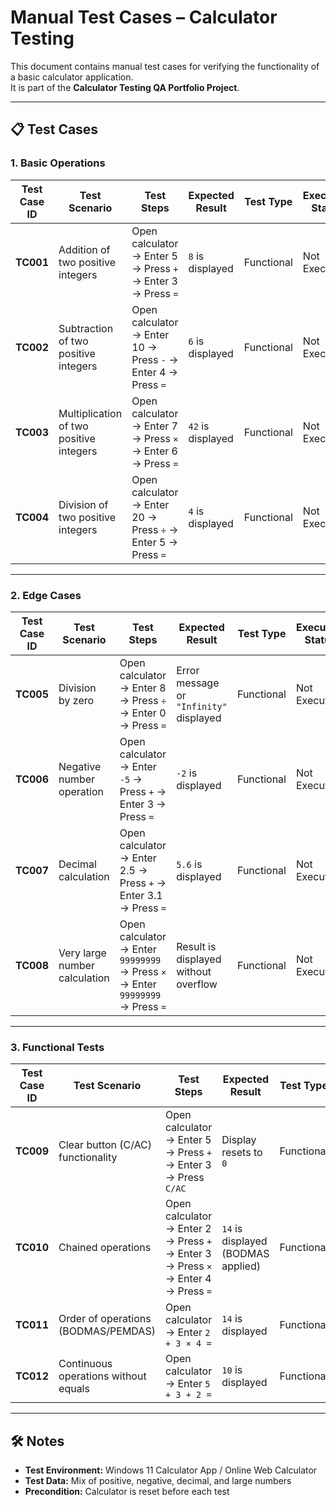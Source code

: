 # Manual Test Cases – Calculator Testing

This document contains manual test cases for verifying the functionality of a basic calculator application.  
It is part of the **Calculator Testing QA Portfolio Project**.

---

## 📋 Test Cases

### **1. Basic Operations**
| Test Case ID | Test Scenario | Test Steps | Expected Result | Test Type | Execution Status | Remarks |
|--------------|--------------|------------|-----------------|-----------|------------------|---------|
| **TC001** | Addition of two positive integers | Open calculator → Enter 5 → Press `+` → Enter 3 → Press `=` | `8` is displayed | Functional | Not Executed | |
| **TC002** | Subtraction of two positive integers | Open calculator → Enter 10 → Press `-` → Enter 4 → Press `=` | `6` is displayed | Functional | Not Executed | |
| **TC003** | Multiplication of two positive integers | Open calculator → Enter 7 → Press `×` → Enter 6 → Press `=` | `42` is displayed | Functional | Not Executed | |
| **TC004** | Division of two positive integers | Open calculator → Enter 20 → Press `÷` → Enter 5 → Press `=` | `4` is displayed | Functional | Not Executed | |

---

### **2. Edge Cases**
| Test Case ID | Test Scenario | Test Steps | Expected Result | Test Type | Execution Status | Remarks |
|--------------|--------------|------------|-----------------|-----------|------------------|---------|
| **TC005** | Division by zero | Open calculator → Enter 8 → Press `÷` → Enter 0 → Press `=` | Error message or `"Infinity"` displayed | Functional | Not Executed | |
| **TC006** | Negative number operation | Open calculator → Enter `-5` → Press `+` → Enter 3 → Press `=` | `-2` is displayed | Functional | Not Executed | |
| **TC007** | Decimal calculation | Open calculator → Enter 2.5 → Press `+` → Enter 3.1 → Press `=` | `5.6` is displayed | Functional | Not Executed | |
| **TC008** | Very large number calculation | Open calculator → Enter `99999999` → Press `×` → Enter `99999999` → Press `=` | Result is displayed without overflow | Functional | Not Executed | |

---

### **3. Functional Tests**
| Test Case ID | Test Scenario | Test Steps | Expected Result | Test Type | Execution Status | Remarks |
|--------------|--------------|------------|-----------------|-----------|------------------|---------|
| **TC009** | Clear button (C/AC) functionality | Open calculator → Enter 5 → Press `+` → Enter 3 → Press `C/AC` | Display resets to `0` | Functional | Not Executed | |
| **TC010** | Chained operations | Open calculator → Enter 2 → Press `+` → Enter 3 → Press `×` → Enter 4 → Press `=` | `14` is displayed (BODMAS applied) | Functional | Not Executed | |
| **TC011** | Order of operations (BODMAS/PEMDAS) | Open calculator → Enter `2 + 3 × 4 =` | `14` is displayed | Functional | Not Executed | |
| **TC012** | Continuous operations without equals | Open calculator → Enter `5 + 3 + 2 =` | `10` is displayed | Functional | Not Executed | |

---

## 🛠 Notes
- **Test Environment:** Windows 11 Calculator App / Online Web Calculator
- **Test Data:** Mix of positive, negative, decimal, and large numbers
- **Precondition:** Calculator is reset before each test
